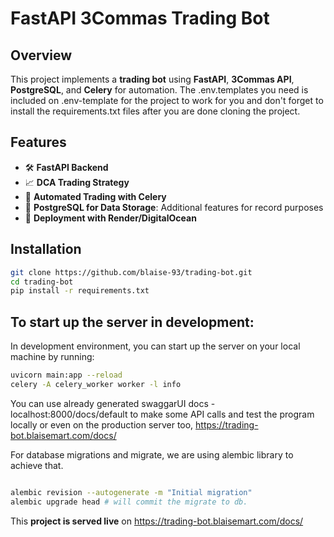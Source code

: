 # FastAPI 3Commas Trading Bot 

## Overview
This project implements a **trading bot** using **FastAPI**, **3Commas API**, **PostgreSQL**, and **Celery** for automation. The .env.templates you need is included on .env-template for the project to work for you and don't
forget to install the requirements.txt files after you are done cloning the project.

## Features
- 🛠 **FastAPI Backend**
- 📈 **DCA Trading Strategy**
- 🔄 **Automated Trading with Celery**
- 💾 **PostgreSQL for Data Storage**: Additional features for record purposes
- 🚀 **Deployment with Render/DigitalOcean**

## Installation
```bash
git clone https://github.com/blaise-93/trading-bot.git
cd trading-bot
pip install -r requirements.txt

```

## To start up the server in development:
In development environment, you can start up the server on your local machine by running:
```bash
uvicorn main:app --reload
celery -A celery_worker worker -l info
```
You can use already generated swaggarUI docs - localhost:8000/docs/default to make some API calls
and test the program locally or even on the production server too, https://trading-bot.blaisemart.com/docs/

For database migrations and migrate, we are using alembic library to achieve that.
```bash

alembic revision --autogenerate -m "Initial migration"
alembic upgrade head # will commit the migrate to db.
```

This **project is served live** on https://trading-bot.blaisemart.com/docs/